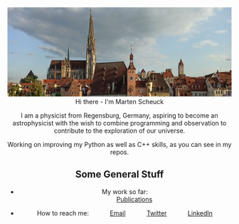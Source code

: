 <div style="text-align:center"><img src="RegensburgSkyline.jpg" height="200" width="800/></div>

# Hi there - I'm Marten Scheuck
I am a physicist from Regensburg, Germany, aspiring to become an astrophysicist with the wish to combine programming and observation to contribute to the exploration of our universe.

Working on improving my Python as well as C++ skills, as you can see in my repos.

## Some General Stuff
* My work so far:<br>
&nbsp;&nbsp;&nbsp;&nbsp;&nbsp;&nbsp;&nbsp;&nbsp;&nbsp;&nbsp; [Publications](https://www.researchgate.net/profile/Marten-Scheuck-2)<br>

* How to reach me:
&nbsp;&nbsp;&nbsp;&nbsp;&nbsp;&nbsp;&nbsp;&nbsp;&nbsp;&nbsp; [Email](martenscheuck@gmail.com)
&nbsp;&nbsp;&nbsp;&nbsp;&nbsp;&nbsp;&nbsp;&nbsp;&nbsp;&nbsp; [Twitter](https://twitter.com/MartenScheuck)
&nbsp;&nbsp;&nbsp;&nbsp;&nbsp;&nbsp;&nbsp;&nbsp;&nbsp;&nbsp; [LinkedIn](https://www.linkedin.com/in/marten-scheuck/)
